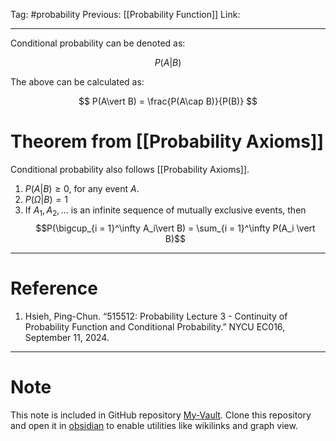 Tag: #probability 
Previous: [[Probability Function]]
Link: 

---

Conditional probability can be denoted as:

$$P(A \vert B)$$

The above can be calculated as:

$$
P(A\vert B) = \frac{P(A\cap B)}{P(B)}
$$

# Theorem from [[Probability Axioms]]

Conditional probability also follows [[Probability Axioms]].

1. $P(A \vert B) \geq 0$, for any event $A$.
2. $P(\Omega \vert B) = 1$
3. If $A_1, A_2, \dots$ is an infinite sequence of mutually exclusive events, then $$P(\bigcup_{i = 1}^\infty A_i\vert B) = \sum_{i = 1}^\infty P(A_i \vert B)$$

---

# Reference

1. Hsieh, Ping-Chun. “515512: Probability Lecture 3 - Continuity of Probability Function and Conditional Probability.” NYCU EC016, September 11, 2024.

---

# Note

This note is included in GitHub repository [My-Vault](https://github.com/LittleD3092/My-Vault.git). Clone this repository and open it in [obsidian](https://obsidian.md/) to enable utilities like wikilinks and graph view.